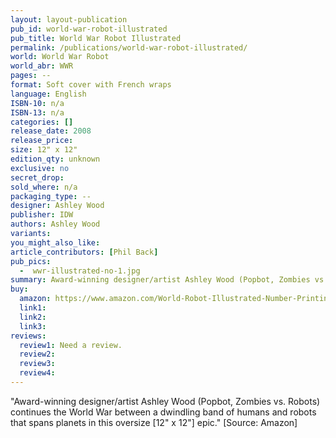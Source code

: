 ```yaml
---
layout: layout-publication
pub_id: world-war-robot-illustrated
pub_title: World War Robot Illustrated
permalink: /publications/world-war-robot-illustrated/
world: World War Robot
world_abr: WWR
pages: --
format: Soft cover with French wraps
language: English
ISBN-10: n/a
ISBN-13: n/a
categories: []
release_date: 2008
release_price: 
size: 12" x 12"
edition_qty: unknown
exclusive: no
secret_drop:
sold_where: n/a
packaging_type: --
designer: Ashley Wood
publisher: IDW
authors: Ashley Wood
variants:
you_might_also_like: 
article_contributors: [Phil Back]
pub_pics: 
  -  wwr-illustrated-no-1.jpg
summary: Award-winning designer/artist Ashley Wood (Popbot, Zombies vs. Robots) continues the World War between a dwindling band of humans and robots that spans planets in this oversize [12" x 12"] epic.  - From Amazon
buy:
  amazon: https://www.amazon.com/World-Robot-Illustrated-Number-Printing/dp/B0053U9CME
  link1: 
  link2: 
  link3: 
reviews:
  review1: Need a review.
  review2:
  review3:
  review4:
---
```

<p>"Award-winning designer/artist Ashley Wood (Popbot, Zombies vs. Robots) continues the World War between a dwindling band of humans and robots that spans planets in this oversize [12" x 12"] epic." [Source: Amazon]</p>